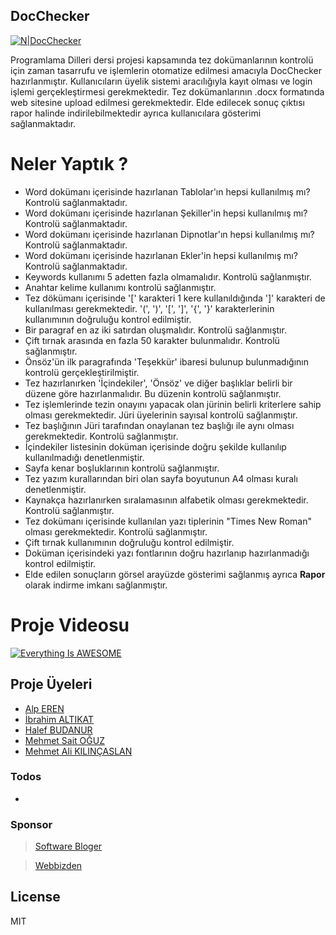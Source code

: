 ## DocChecker

[![N|DocChecker](https://cdn.volaresystems.com/Images/Posts/2019/12/aspnet_logo.png)](http://www.kriptarium.com/pd.html)

Programlama Dilleri dersi projesi kapsamında tez dokümanlarının kontrolü için zaman tasarrufu ve işlemlerin otomatize edilmesi amacıyla DocChecker hazırlanmıştır. Kullanıcıların üyelik sistemi aracılığıyla kayıt olması ve login işlemi gerçekleştirmesi gerekmektedir. Tez dokümanlarının .docx formatında web sitesine upload edilmesi gerekmektedir. Elde edilecek sonuç çıktısı rapor halinde indirilebilmektedir ayrıca kullanıcılara gösterimi sağlanmaktadır. 

# Neler Yaptık ?
  - Word dokümanı içerisinde hazırlanan Tablolar'ın hepsi kullanılmış mı? Kontrolü sağlanmaktadır.
  - Word dokümanı içerisinde hazırlanan Şekiller'in hepsi kullanılmış mı? Kontrolü sağlanmaktadır.
  - Word dokümanı içerisinde hazırlanan Dipnotlar'ın hepsi kullanılmış mı? Kontrolü sağlanmaktadır.
  - Word dokümanı içerisinde hazırlanan Ekler'in hepsi kullanılmış mı? Kontrolü sağlanmaktadır.
  - Keywords kullanımı 5 adetten fazla olmamalıdır. Kontrolü sağlanmıştır.
  - Anahtar kelime kullanımı kontrolü sağlanmıştır.
  - Tez dökümanı içerisinde '[' karakteri 1 kere kullanıldığında ']' karakteri de kullanılması gerekmektedir. '(', ')', '[', ']', '{', '}' karakterlerinin kullanımının doğruluğu kontrol edilmiştir.
  - Bir paragraf en az iki satırdan oluşmalıdır. Kontrolü sağlanmıştır.
  - Çift tırnak arasında en fazla 50 karakter bulunmalıdır. Kontrolü sağlanmıştır.
  - Önsöz'ün ilk paragrafında 'Teşekkür' ibaresi bulunup bulunmadığının kontrolü gerçekleştirilmiştir.
  - Tez hazırlanırken 'İçindekiler', 'Önsöz' ve diğer başlıklar belirli bir düzene göre hazırlanmalıdır. Bu düzenin kontrolü sağlanmıştır.
  - Tez işlemlerinde tezin onayını yapacak olan jürinin belirli kriterlere sahip olması gerekmektedir. Jüri üyelerinin sayısal kontrolü sağlanmıştır.
  - Tez başlığının Jüri tarafından onaylanan tez başlığı ile aynı olması gerekmektedir. Kontrolü sağlanmıştır.
  - İçindekiler listesinin doküman içerisinde doğru şekilde kullanılıp kullanılmadığı denetlenmiştir.
  - Sayfa kenar boşluklarının kontrolü sağlanmıştır.
  - Tez yazım kurallarından biri olan sayfa boyutunun A4 olması kuralı denetlenmiştir.
  - Kaynakça hazırlanırken sıralamasının alfabetik olması gerekmektedir. Kontrolü sağlanmıştır.
  - Tez dokümanı içerisinde kullanılan yazı tiplerinin "Times New Roman" olması gerekmektedir. Kontrolü sağlanmıştır.
  - Çift tırnak kullanımının doğruluğu kontrol edilmiştir.
  - Doküman içerisindeki yazı fontlarının doğru hazırlanıp hazırlanmadığı kontrol edilmiştir.
  - Elde edilen sonuçların görsel arayüzde gösterimi sağlanmış ayrıca **Rapor** olarak indirme imkanı sağlanmıştır.
 
# Proje Videosu
[![Everything Is AWESOME](https://img.youtube.com/vi/flsLczYCgoE/0.jpg)](https://www.youtube.com/watch?v=flsLczYCgoE)

## Proje Üyeleri
* [Alp EREN](https://github.com/erenalpt) 
* [İbrahim ALTIKAT](https://github.com/IbrahimAltikat) 
* [Halef BUDANUR](https://github.com/reis5449) 
* [Mehmet Sait OĞUZ](https://github.com/msoguz44) 
* [Mehmet Ali KILINÇASLAN](https://github.com/47memed47) 



### Todos

 - 


### Sponsor

> [Software Bloger](http://softwarebloger.com/)

> [Webbizden](http://webbizden.com/)

License
----

MIT

